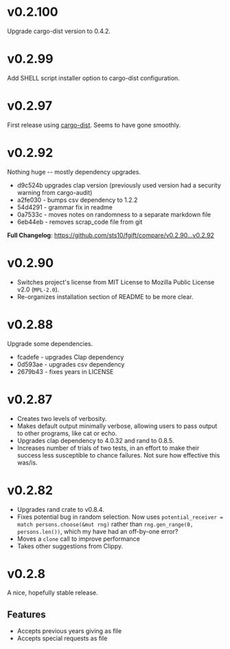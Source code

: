 # v0.2.100

Upgrade cargo-dist version to 0.4.2.

# v0.2.99 

Add SHELL script installer option to cargo-dist configuration.

# v0.2.97 

First release using [cargo-dist](https://opensource.axo.dev/cargo-dist/book/introduction.html). Seems to have gone smoothly.


# v0.2.92

Nothing huge -- mostly dependency upgrades. 

* d9c524b upgrades clap version (previously used version had a security warning from cargo-audit)
* a2fe030 - bumps csv dependency to 1.2.2 
* 54d4291 - grammar fix in readme 
* 0a7533c - moves notes on randomness to a separate markdown file
* 6eb44eb - removes scrap_code file from git

**Full Changelog**: https://github.com/sts10/fgift/compare/v0.2.90...v0.2.92

# v0.2.90

* Switches project's license from MIT License to Mozilla Public License v2.0 (`MPL-2.0`).
* Re-organizes installation section of README to be more clear.

# v0.2.88

Upgrade some dependencies. 
* fcadefe - upgrades Clap dependency 
* 0d593ae - upgrades csv dependency  
* 2679b43 - fixes years in LICENSE  

# v0.2.87
* Creates two levels of verbosity. 
* Makes default output minimally verbose, allowing users to pass output to other programs, like cat or echo.
* Upgrades clap dependency to 4.0.32 and rand to 0.8.5.
* Increases number of trials of two tests, in an effort to make their success less susceptible to chance failures. Not sure how effective this was/is.

# v0.2.82
* Upgrades rand crate to v0.8.4.
* Fixes potential bug in random selection. Now uses `potential_receiver = match persons.choose(&mut rng)` rather than `rng.gen_range(0, persons.len())`, which my have had an off-by-one error?
* Moves a `clone` call to improve performance
* Takes other suggestions from Clippy.

# v0.2.8
A nice, hopefully stable release. 

## Features
* Accepts previous years giving as file
* Accepts special requests as file
